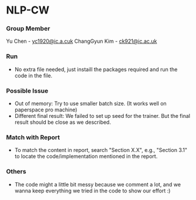 # NLP-CW

### Group Member
Yu Chen - yc1920@ic.a.cuk
ChangGyun Kim - ck921@ic.ac.uk

### Run
- No extra file needed, just instaill the packages required and run the code in the file.

### Possible Issue
- Out of memory: Try to use smaller batch size. (It works well on paperspace pro machine)
- Different final result: We failed to set up seed for the trainer. But the final result should be close as we described.

### Match with Report
- To match the content in report, search "Section X.X", e.g., "Section 3.1" to locate the code/implementation mentioned in the report.

### Others
- The code might a little bit messy because we comment a lot, and we wanna keep everything we tried in the code to show our effort :)
